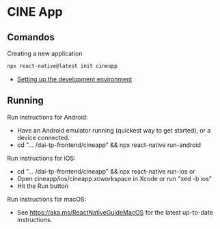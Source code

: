 # CINE App

## Comandos

Creating a new application
```bash
npx react-native@latest init cineapp
```

- [Setting up the development environment](https://reactnative.dev/docs/environment-setup)

## Running
Run instructions for Android:
- Have an Android emulator running (quickest way to get started), or a device connected.
- cd "... /dai-tp-frontend/cineapp" && npx react-native run-android

Run instructions for iOS:
- cd "... /dai-tp-frontend/cineapp" && npx react-native run-ios
or
- Open cineapp/ios/cineapp.xcworkspace in Xcode or run "xed -b ios"
- Hit the Run button

Run instructions for macOS:
- See https://aka.ms/ReactNativeGuideMacOS for the latest up-to-date instructions.
